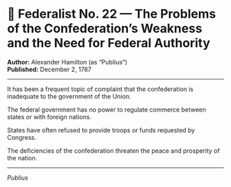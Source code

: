 # 📜 Federalist No. 22 — The Problems of the Confederation’s Weakness and the Need for Federal Authority

**Author:** Alexander Hamilton (as “Publius”)  
**Published:** December 2, 1787

---

It has been a frequent topic of complaint that the confederation is inadequate to the government of the Union.

The federal government has no power to regulate commerce between states or with foreign nations.

States have often refused to provide troops or funds requested by Congress.

The deficiencies of the confederation threaten the peace and prosperity of the nation.

---

*Publius*
